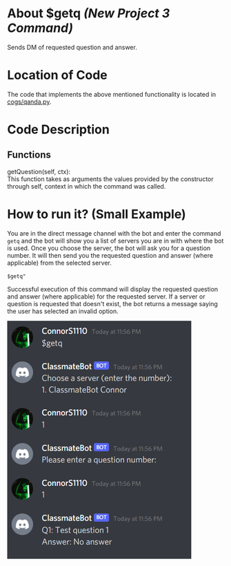 # About $getq _(New Project 3 Command)_

Sends DM of requested question and answer.

# Location of Code

The code that implements the above mentioned functionality is located in [cogs/qanda.py](https://github.com/lyonva/ClassMateBot/blob/main/cogs/qanda.py).

# Code Description

## Functions

getQuestion(self, ctx): <br>
This function takes as arguments the values provided by the constructor through self, context in which the command was called.

# How to run it? (Small Example)

You are in the direct message channel with the bot and enter the command `getq` and the bot will show you a list of servers you are in with where the bot is used. Once you choose the server, the bot will ask you for a question number. It will then send you the requested question and answer (where applicable) from the selected server.

```
$getq"
```

Successful execution of this command will display the requested question and answer (where applicable) for the requested server. If a server or question is requested that doesn't exist, the bot returns a message saying the user has selected an invalid option.

![getq](../../data/media/getq.png)
